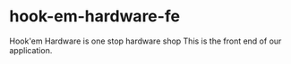 # hook-em-hardware-fe
Hook'em Hardware is one stop hardware shop
This is the front end of our application.